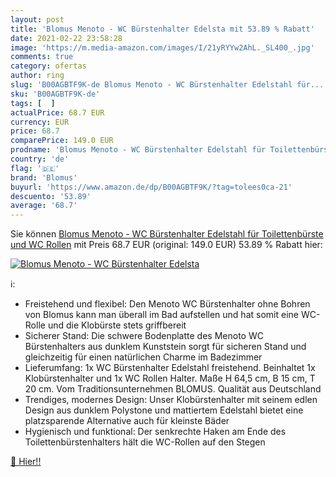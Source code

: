 ```yaml
---
layout: post
title: 'Blomus Menoto - WC Bürstenhalter Edelsta mit 53.89 % Rabatt'
date: 2021-02-22 23:58:28
image: 'https://m.media-amazon.com/images/I/21yRYYw2AhL._SL400_.jpg'
comments: true
category: ofertas
author: ring
slug: 'B00AGBTF9K-de Blomus Menoto - WC Bürstenhalter Edelstahl für...'
sku: 'B00AGBTF9K-de'
tags: [  ]
actualPrice: 68.7 EUR
currency: EUR
price: 68.7
comparePrice: 149.0 EUR
prodname: 'Blomus Menoto - WC Bürstenhalter Edelstahl für Toilettenbürste und WC Rollen'
country: 'de'
flag: '🇩🇪'
brand: 'Blomus'
buyurl: 'https://www.amazon.de/dp/B00AGBTF9K/?tag=tolees0ca-21'
descuento: '53.89'
average: '68.7'
---
```


Sie können [Blomus Menoto - WC Bürstenhalter Edelstahl für Toilettenbürste und WC Rollen](https://www.amazon.de/dp/B00AGBTF9K/?tag=tolees0ca-21) mit Preis 68.7 EUR (original: 149.0 EUR) 53.89 % Rabatt hier:

[![Blomus Menoto - WC Bürstenhalter Edelsta](https://m.media-amazon.com/images/I/21yRYYw2AhL._SL400_.jpg)](https://www.amazon.de/dp/B00AGBTF9K/?tag=tolees0ca-21)

ℹ️:

- Freistehend und flexibel: Den Menoto WC Bürstenhalter ohne Bohren von Blomus kann man überall im Bad aufstellen und hat somit eine WC-Rolle und die Klobürste stets griffbereit
- Sicherer Stand: Die schwere Bodenplatte des Menoto WC Bürstenhalters aus dunklem Kunststein sorgt für sicheren Stand und gleichzeitig für einen natürlichen Charme im Badezimmer
- Lieferumfang: 1x WC Bürstenhalter Edelstahl freistehend. Beinhaltet 1x Klobürstenhalter und 1x WC Rollen Halter. Maße H 64,5 cm, B 15 cm, T 20 cm. Vom Traditionsunternehmen BLOMUS. Qualität aus Deutschland
- Trendiges, modernes Design: Unser Klobürstenhalter mit seinem edlen Design aus dunklem Polystone und mattiertem Edelstahl bietet eine platzsparende Alternative auch für kleinste Bäder
- Hygienisch und funktional: Der senkrechte Haken am Ende des Toilettenbürstenhalters hält die WC-Rollen auf den Stegen

[🛒 Hier!!](https://www.amazon.de/dp/B00AGBTF9K/?tag=tolees0ca-21)
